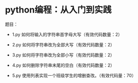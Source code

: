 # python编程：从入门到实践

题目：


- 1.py 如何将输入的字符串首字母大写（有效代码数量：2）

- 2.py 如何将字符串改为全部大写（有效代码数量：2）

- 3.py 如何将字符串改为全部小写（有效代码数量：2）

- 4.py 如何删除字符串末尾的空白（有效代码数量：2）

- 5.py 使用列表实现一个班级学生的增删查改。（有效代码量：70）


